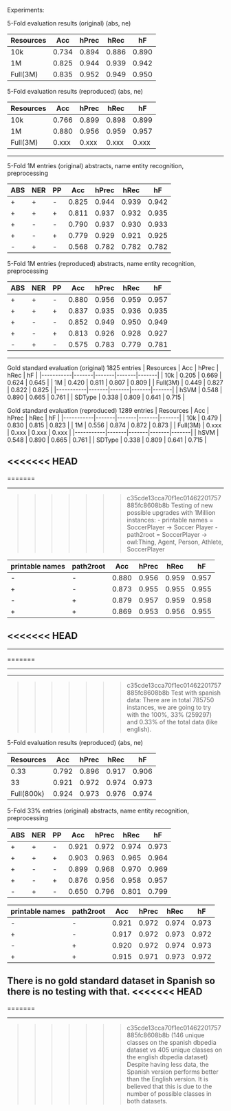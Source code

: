 Experiments:
 
5-Fold evaluation results (original) (abs, ne)

| Resources | Acc   | hPrec | hRec  | hF    |
|-----------|-------|-------|-------|-------|
| 10k       | 0.734 | 0.894 | 0.886 | 0.890 |
| 1M        | 0.825 | 0.944 | 0.939 | 0.942 |
| Full(3M)  | 0.835 | 0.952 | 0.949 | 0.950 |

5-Fold evaluation results (reproduced) (abs, ne)

| Resources | Acc   | hPrec | hRec  | hF    |
|-----------|-------|-------|-------|-------|
| 10k       | 0.766 | 0.899 | 0.898 | 0.899 |
| 1M        | 0.880 | 0.956 | 0.959 | 0.957 |
| Full(3M)  | 0.xxx | 0.xxx | 0.xxx | 0.xxx |

------

5-Fold 1M entries (original) abstracts, name entity recognition, preprocessing

| ABS | NER | PP | Acc   | hPrec | hRec  | hF    |
|-----|-----|----|-------|-------|-------|-------|
| +   | +   | -  | 0.825 | 0.944 | 0.939 | 0.942 |
| +   | +   | +  | 0.811 | 0.937 | 0.932 | 0.935 |
| +   | -   | -  | 0.790 | 0.937 | 0.930 | 0.933 |
| +   | -   | +  | 0.779 | 0.929 | 0.921 | 0.925 |
| -   | +   | -  | 0.568 | 0.782 | 0.782 | 0.782 |

5-Fold 1M entries (reproduced) abstracts, name entity recognition, preprocessing

| ABS | NER | PP | Acc   | hPrec | hRec  | hF    |
|-----|-----|----|-------|-------|-------|-------|
| +   | +   | -  | 0.880 | 0.956 | 0.959 | 0.957 |
| +   | +   | +  | 0.837 | 0.935 | 0.936 | 0.935 |
| +   | -   | -  | 0.852 | 0.949 | 0.950 | 0.949 |
| +   | -   | +  | 0.813 | 0.926 | 0.928 | 0.927 |
| -   | +   | -  | 0.575 | 0.783 | 0.779 | 0.781 |

------

Gold standard evaluation (original)
1825 entries
| Resources | Acc   | hPrec | hRec  | hF    |
|-----------|-------|-------|-------|-------|
| 10k       | 0.205 | 0.669 | 0.624 | 0.645 |
| 1M        | 0.420 | 0.811 | 0.807 | 0.809 |
| Full(3M)  | 0.449 | 0.827 | 0.822 | 0.825 |
|-----------|-------|-------|-------|-------|
| hSVM      | 0.548 | 0.890 | 0.665 | 0.761 |
| SDType    | 0.338 | 0.809 | 0.641 | 0.715 |

Gold standard evaluation (reproduced)
1289 entries 
| Resources | Acc   | hPrec | hRec  | hF    |
|-----------|-------|-------|-------|-------|
| 10k       | 0.479 | 0.830 | 0.815 | 0.823 |
| 1M        | 0.556 | 0.874 | 0.872 | 0.873 |
| Full(3M)  | 0.xxx | 0.xxx | 0.xxx | 0.xxx |
|-----------|-------|-------|-------|-------|
| hSVM      | 0.548 | 0.890 | 0.665 | 0.761 |
| SDType    | 0.338 | 0.809 | 0.641 | 0.715 |

<<<<<<< HEAD
------
=======
*********************************************
>>>>>>> c35cde13cca70f1ec01462201757885fc8608b8b
Testing of new possible upgrades with 1Million instances:
	- printable names = SoccerPlayer -> Soccer Player
	- path2root = SoccerPlayer -> owl:Thing, Agent, Person, Athlete, SoccerPlayer


| printable names | path2root | Acc   | hPrec | hRec  | hF    |
|-----------------|-----------|-------|-------|-------|-------|
| -               | -         | 0.880 | 0.956 | 0.959 | 0.957 |
| +               | -         | 0.873 | 0.955 | 0.955 | 0.955 |
| -               | +         | 0.879 | 0.957 | 0.959 | 0.958 |
| +               | +         | 0.869 | 0.953 | 0.956 | 0.955 |

<<<<<<< HEAD
------
------
=======
*********************************************
*********************************************
>>>>>>> c35cde13cca70f1ec01462201757885fc8608b8b
Test with spanish data:
There are in total 785750 instances, we are going to try with the 100%, 33% (259297) and 0.33% of the total data (like english).

5-Fold evaluation results (reproduced) (abs, ne)

| Resources | Acc   | hPrec | hRec  | hF    |
|-----------|-------|-------|-------|-------|
| 0.33      | 0.792 | 0.896 | 0.917 | 0.906 |
| 33        | 0.921 | 0.972 | 0.974 | 0.973 |
| Full(800k)| 0.924 | 0.973 | 0.976 | 0.974 |

5-Fold 33% entries (original) abstracts, name entity recognition, preprocessing

| ABS | NER | PP | Acc   | hPrec | hRec  | hF    |
|-----|-----|----|-------|-------|-------|-------|
| +   | +   | -  | 0.921 | 0.972 | 0.974 | 0.973 |
| +   | +   | +  | 0.903 | 0.963 | 0.965 | 0.964 |
| +   | -   | -  | 0.899 | 0.968 | 0.970 | 0.969 |
| +   | -   | +  | 0.876 | 0.956 | 0.958 | 0.957 |
| -   | +   | -  | 0.650 | 0.796 | 0.801 | 0.799 |


| printable names | path2root | Acc   | hPrec | hRec  | hF    |
|-----------------|-----------|-------|-------|-------|-------|
| -               | -         | 0.921 | 0.972 | 0.974 | 0.973 |
| +               | -         | 0.917 | 0.972 | 0.973 | 0.972 |
| -               | +         | 0.920 | 0.972 | 0.974 | 0.973 |
| +               | +         | 0.915 | 0.971 | 0.973 | 0.972 |

There is no gold standard dataset in Spanish so there is no testing with that.
<<<<<<< HEAD
------
=======
*********************************************
>>>>>>> c35cde13cca70f1ec01462201757885fc8608b8b
(146 unique classes on the spanish dbpedia dataset vs 405 unique classes on the english dbpedia dataset)
Despite having less data, the Spanish version performs better than the English version. It is believed that this is due to the number of possible classes in both datasets. 
